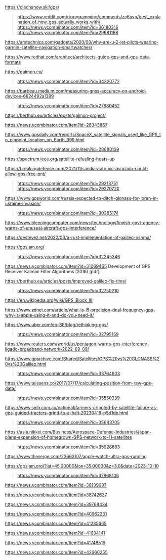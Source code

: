 https://ciechanow.ski/gps/
> https://www.reddit.com/r/programming/comments/zo6ovp/best_explanation_of_how_gps_actually_works_with/
> https://news.ycombinator.com/item?id=36180316
> https://news.ycombinator.com/item?id=29981188

https://arstechnica.com/gadgets/2020/03/why-are-u-2-jet-pilots-wearing-garmin-satellite-navigation-smartwatches/

https://www.redhat.com/architect/architects-guide-gps-and-gps-data-formats

https://galmon.eu/
> https://news.ycombinator.com/item?id=34320772

https://barbeau.medium.com/measuring-gnss-accuracy-on-android-devices-6824492a1389
> https://news.ycombinator.com/item?id=27880452

https://berthub.eu/articles/posts/galmon-project/

https://news.ycombinator.com/item?id=28343867

https://www.gpsdaily.com/reports/SpaceX_satellite_signals_used_like_GPS_to_pinpoint_location_on_Earth_999.html
> https://news.ycombinator.com/item?id=28680139

https://spectrum.ieee.org/satellite-refueling-heats-up

https://breakingdefense.com/2021/11/sandias-atomic-avocado-could-allow-gps-free-pnt/
> https://news.ycombinator.com/item?id=29213751
> https://news.ycombinator.com/item?id=29370720

https://www.gpsworld.com/russia-expected-to-ditch-glonass-for-loran-in-ukraine-invasion/
> https://news.ycombinator.com/item?id=30385174

https://www.bleepingcomputer.com/news/technology/finnish-govt-agency-warns-of-unusual-aircraft-gps-interference/

https://destevez.net/2022/03/a-rust-implementation-of-galileo-osnma/

https://gpsjam.org/
> https://news.ycombinator.com/item?id=32245346

https://news.ycombinator.com/item?id=31069465 Development of GPS Receiver Kalman Filter Algorithms (2016) [pdf]

https://berthub.eu/articles/posts/improved-galileo-fix-time/
> https://news.ycombinator.com/item?id=32750210

https://en.wikipedia.org/wiki/GPS_Block_III

https://www.zdnet.com/article/what-is-l5-precision-dual-frequency-gps-why-is-apple-using-it-and-do-you-need-it/

https://www.uber.com/en-SE/blog/rethinking-gps/
> https://news.ycombinator.com/item?id=32795169

https://www.reuters.com/world/us/pentagon-warns-gps-interference-ligado-broadband-network-2022-09-09/

https://www.gpsrchive.com/Shared/Satellites/GPS%20vs%20GLONASS%20vs%20Galileo.html
> https://news.ycombinator.com/item?id=33764903

https://www.telesens.co/2017/07/17/calculating-position-from-raw-gps-data/
> https://news.ycombinator.com/item?id=35550339

https://www.smh.com.au/national/farmers-crippled-by-satellite-failure-as-gps-guided-tractors-grind-to-a-halt-20230418-p5d1de.html
> https://news.ycombinator.com/item?id=35643705

https://asia.nikkei.com/Business/Aerospace-Defense-Industries/Japan-plans-expansion-of-homegrown-GPS-network-to-11-satellites
> https://news.ycombinator.com/item?id=35928663

https://www.theverge.com/23663107/apple-watch-ultra-gps-running

https://gpsjam.org/?lat=45.00000&lon=35.00000&z=3.0&date=2023-10-10
> https://news.ycombinator.com/item?id=37868106

https://news.ycombinator.com/item?id=38139687

https://news.ycombinator.com/item?id=38742637

https://news.ycombinator.com/item?id=39768434

https://news.ycombinator.com/item?id=40962231

https://news.ycombinator.com/item?id=41285665

https://news.ycombinator.com/item?id=41634141

https://news.ycombinator.com/item?id=41748519

https://news.ycombinator.com/item?id=42660255
